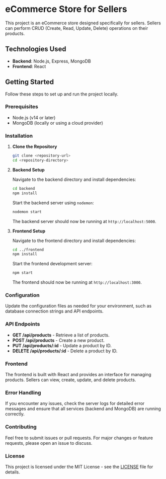 # eCommerce Store for Sellers

This project is an eCommerce store designed specifically for sellers. Sellers can perform CRUD (Create, Read, Update, Delete) operations on their products. 

## Technologies Used

- **Backend**: Node.js, Express, MongoDB
- **Frontend**: React

## Getting Started

Follow these steps to set up and run the project locally.

### Prerequisites

- Node.js (v14 or later)
- MongoDB (locally or using a cloud provider)

### Installation

1. **Clone the Repository**

   ```sh
   git clone <repository-url>
   cd <repository-directory>
   ```

2. **Backend Setup**

   Navigate to the backend directory and install dependencies:

   ```sh
   cd backend
   npm install
   ```

   Start the backend server using `nodemon`:

   ```sh
   nodemon start
   ```

   The backend server should now be running at `http://localhost:5000`.

3. **Frontend Setup**

   Navigate to the frontend directory and install dependencies:

   ```sh
   cd ../frontend
   npm install
   ```

   Start the frontend development server:

   ```sh
   npm start
   ```

   The frontend should now be running at `http://localhost:3000`.

### Configuration

Update the configuration files as needed for your environment, such as database connection strings and API endpoints.

### API Endpoints

- **GET /api/products** - Retrieve a list of products.
- **POST /api/products** - Create a new product.
- **PUT /api/products/:id** - Update a product by ID.
- **DELETE /api/products/:id** - Delete a product by ID.

### Frontend

The frontend is built with React and provides an interface for managing products. Sellers can view, create, update, and delete products.

### Error Handling

If you encounter any issues, check the server logs for detailed error messages and ensure that all services (backend and MongoDB) are running correctly.

### Contributing

Feel free to submit issues or pull requests. For major changes or feature requests, please open an issue to discuss.

### License

This project is licensed under the MIT License - see the [LICENSE](LICENSE) file for details.
